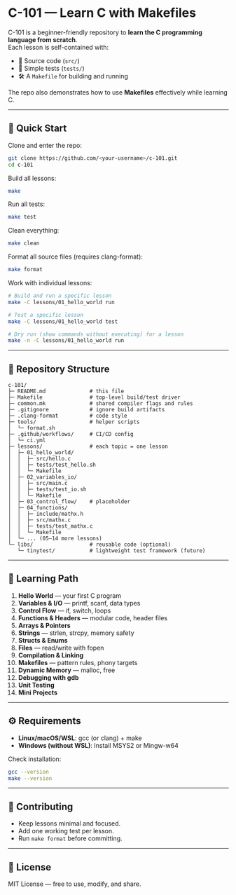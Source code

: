 # C-101 — Learn C with Makefiles

C-101 is a beginner-friendly repository to **learn the C programming language from scratch**.  
Each lesson is self-contained with:
- 📂 Source code (`src/`)
- 🧪 Simple tests (`tests/`)
- 🛠️ A `Makefile` for building and running

The repo also demonstrates how to use **Makefiles** effectively while learning C.

---

## 🚀 Quick Start

Clone and enter the repo:

```bash
git clone https://github.com/<your-username>/c-101.git
cd c-101
```

Build all lessons:

```bash
make
```

Run all tests:

```bash
make test
```

Clean everything:

```bash
make clean
```

Format all source files (requires clang-format):

```bash
make format
```

Work with individual lessons:

```bash
# Build and run a specific lesson
make -C lessons/01_hello_world run

# Test a specific lesson
make -C lessons/01_hello_world test

# Dry run (show commands without executing) for a lesson
make -n -C lessons/01_hello_world run
```

---



## 📂 Repository Structure

```
c-101/
├─ README.md              # this file
├─ Makefile               # top-level build/test driver
├─ common.mk              # shared compiler flags and rules
├─ .gitignore             # ignore build artifacts
├─ .clang-format          # code style
├─ tools/                 # helper scripts
│  └─ format.sh
├─ .github/workflows/     # CI/CD config
│  └─ ci.yml
├─ lessons/               # each topic = one lesson
│  ├─ 01_hello_world/     
│  │  ├─ src/hello.c
│  │  ├─ tests/test_hello.sh
│  │  └─ Makefile
│  ├─ 02_variables_io/
│  │  ├─ src/main.c
│  │  ├─ tests/test_io.sh
│  │  └─ Makefile
│  ├─ 03_control_flow/    # placeholder
│  ├─ 04_functions/
│  │  ├─ include/mathx.h
│  │  ├─ src/mathx.c
│  │  ├─ tests/test_mathx.c
│  │  └─ Makefile
│  └─ ... (05–14 more lessons)
└─ libs/                  # reusable code (optional)
   └─ tinytest/           # lightweight test framework (future)
```

---

## 📖 Learning Path

1. **Hello World** — your first C program
2. **Variables & I/O** — printf, scanf, data types
3. **Control Flow** — if, switch, loops
4. **Functions & Headers** — modular code, header files
5. **Arrays & Pointers**
6. **Strings** — strlen, strcpy, memory safety
7. **Structs & Enums**
8. **Files** — read/write with fopen
9. **Compilation & Linking**
10. **Makefiles** — pattern rules, phony targets
11. **Dynamic Memory** — malloc, free
12. **Debugging with gdb**
13. **Unit Testing**
14. **Mini Projects**

---

## ⚙️ Requirements

- **Linux/macOS/WSL**: gcc (or clang) + make
- **Windows (without WSL)**: Install MSYS2 or Mingw-w64

Check installation:

```bash
gcc --version
make --version
```

---

## 🤝 Contributing

- Keep lessons minimal and focused.
- Add one working test per lesson.
- Run `make format` before committing.

---

## 📜 License

MIT License — free to use, modify, and share.